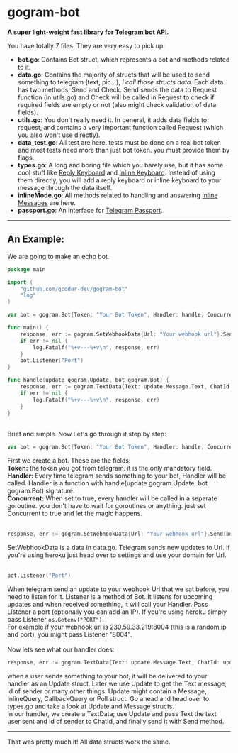 # gogram-bot

**A super light-weight fast library for [Telegram bot API](https://core.telegram.org/bots/api).**


You have totally 7 files. They are very easy to pick up:

* **bot.go**: Contains Bot struct, which represents a bot and methods related to it.
* **data.go**: Contains the majority of structs that will be used to send something to telegram
(text, pic...), *I call those structs data*. Each data has two methods; Send and Check. 
Send sends the data to Request function (in utils.go) and Check will be called in Request to check
if required fields are empty or not (also might check validation of data fields).
* **utils.go**: You don't really need it. In general, it adds data fields to request, and contains a very 
important function called Request (which you also won't use directly).
* **data_test.go**: All test are here. tests must be done on a real bot token and most tests need more than
just bot token. you must provide them by flags.
* **types.go**: A long and boring file which you barely use, but it has some cool stuff like 
[Reply Keyboard](https://core.telegram.org/bots#keyboards) and 
[Inline Keyboard](https://core.telegram.org/bots#inline-keyboards-and-on-the-fly-updating). 
Instead of using them directly, you will add a reply keyboard or inline keyboard to your message
through the data itself.
* **inlineMode.go**: All methods related to handling and answering 
[Inline Messages](https://core.telegram.org/bots/inline) are here.
* **passport.go**: An interface for [Telegram Passport](https://core.telegram.org/bots/api#telegram-passport).
***

## An Example:

We are going to make an echo bot.

```go
package main

import (
	"github.com/gcoder-dev/gogram-bot"
	"log"
)

var bot = gogram.Bot{Token: "Your Bot Token", Handler: handle, Concurrent: true}

func main() {
	response, err := gogram.SetWebhookData{Url: "Your webhook url"}.Send(bot)
	if err != nil {
		log.Fatalf("%+v---%+v\n", response, err)
	}
	bot.Listener("Port")
}

func handle(update gogram.Update, bot gogram.Bot) {
	response, err := gogram.TextData{Text: update.Message.Text, ChatId: update.Message.Chat.Id}.Send(bot)
	if err != nil {
		log.Fatalf("%+v---%+v\n", response, err)
	}
}
```
<br />
Brief and simple. Now Let's go through it step by step:

```go
var bot = gogram.Bot{Token: "Your Bot Token", Handler: handle, Concurrent: true}
```
First we create a bot. These are the fields:<br />
**Token:** the token you got from telegram. it is the only mandatory field. <br />
**Handler:** Every time telegram sends something to your bot, Handler will be called.
Handler is a function with handle(update gogram.Update, bot gogram.Bot) signature. <br />
**Concurrent:** When set to true, every handler will be called in a separate goroutine. you don't 
have to wait for goroutines or anything. just set Concurrent to true and let the magic happens. 
<br /><br />
```go
response, err := gogram.SetWebhookData{Url: "Your webhook url"}.Send(bot)
```
SetWebhookData is a data in data.go. Telegram sends new updates to Url. If you're using
heroku just head over to settings and use your domain for Url.
<br /><br />
```go
bot.Listener("Port")
```
When telegram send an update to your webhook Url that we sat before, you need to listen
for it. Listener is a method of Bot. It listens for upcoming updates and when received
something, it will call your Handler. Pass Listener a port (optionally you can add an IP). If 
you're using heroku simply pass Listener `os.Getenv("PORT")`.<br />
For example if your webhook url is 230.59.33.219:8004 (this is a random ip and port),
you might pass Listener "8004".
<br /><br />
Now lets see what our handler does:
```go
response, err := gogram.TextData{Text: update.Message.Text, ChatId: update.Message.Chat.Id}.Send(bot)
```
when a user sends something to your bot, it will be delivered to your
handler as an Update struct. Later we use Update to get the Text message, id of sender or many other things.
Update might contain a Message, InlineQuery, CallbackQuery or Poll struct. 
Go ahead and head over to types.go and take a look at Update and Message structs.<br >
In our handler, we create a TextData; use Update and pass Text the text user sent and id of sender to ChatId, and 
finally send it with Send method.
***
That was pretty much it! All data structs work the same.